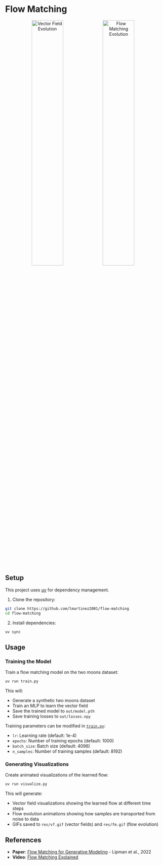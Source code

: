 # Flow Matching

<div align="center">
  <img src="res/vf.gif" alt="Vector Field Evolution" width="45%" />
  <img src="res/fm.gif" alt="Flow Matching Evolution" width="45%" />
</div>

## Setup

This project uses [uv](https://github.com/astral-sh/uv) for dependency management.

1. Clone the repository:
```bash
git clone https://github.com/lmartinez2001/flow-matching
cd flow-matching
```

2. Install dependencies:
```bash
uv sync
```

## Usage

### Training the Model

Train a flow matching model on the two moons dataset:

```bash
uv run train.py
```

This will:
- Generate a synthetic two moons dataset
- Train an MLP to learn the vector field
- Save the trained model to `out/model.pth`
- Save training losses to `out/losses.npy`

Training parameters can be modified in [`train.py`](train.py):
- `lr`: Learning rate (default: 1e-4)
- `epochs`: Number of training epochs (default: 1000)
- `batch_size`: Batch size (default: 4096)
- `n_samples`: Number of training samples (default: 8192)

### Generating Visualizations

Create animated visualizations of the learned flow:

```bash
uv run visualize.py
```

This will generate:
- Vector field visualizations showing the learned flow at different time steps
- Flow evolution animations showing how samples are transported from noise to data
- GIFs saved to `res/vf.gif` (vector fields) and `res/fm.gif` (flow evolution)


## References

- **Paper**: [Flow Matching for Generative Modeling](https://arxiv.org/pdf/2210.02747) - Lipman et al., 2022
- **Video**: [Flow Matching Explained](https://www.youtube.com/watch?v=7cMzfkWFWhI&t=1094s)